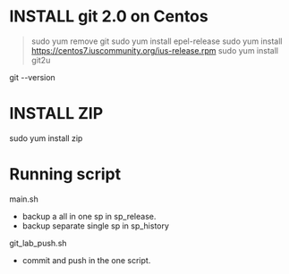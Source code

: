 # INSTALL git 2.0 on Centos
>sudo yum remove git
>sudo yum install epel-release
>sudo yum install https://centos7.iuscommunity.org/ius-release.rpm
>sudo yum install git2u

git --version

# INSTALL ZIP
sudo yum install zip

# Running script
main.sh
  - backup a all in one sp in sp_release.
  - backup separate single sp in sp_history

git_lab_push.sh
  - commit and push in the one script.
